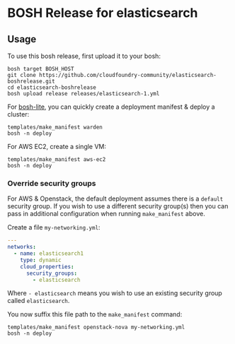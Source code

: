 # BOSH Release for elasticsearch

## Usage

To use this bosh release, first upload it to your bosh:

```
bosh target BOSH_HOST
git clone https://github.com/cloudfoundry-community/elasticsearch-boshrelease.git
cd elasticsearch-boshrelease
bosh upload release releases/elasticsearch-1.yml
```

For [bosh-lite](https://github.com/cloudfoundry/bosh-lite), you can quickly create a deployment manifest & deploy a cluster:

```
templates/make_manifest warden
bosh -n deploy
```

For AWS EC2, create a single VM:

```
templates/make_manifest aws-ec2
bosh -n deploy
```

### Override security groups

For AWS & Openstack, the default deployment assumes there is a `default` security group. If you wish to use a different security group(s) then you can pass in additional configuration when running `make_manifest` above.

Create a file `my-networking.yml`:

``` yaml
---
networks:
  - name: elasticsearch1
    type: dynamic
    cloud_properties:
      security_groups:
        - elasticsearch
```

Where `- elasticsearch` means you wish to use an existing security group called `elasticsearch`.

You now suffix this file path to the `make_manifest` command:

```
templates/make_manifest openstack-nova my-networking.yml
bosh -n deploy
```